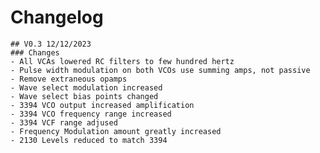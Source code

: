 # Changelog

	## V0.3 12/12/2023
	### Changes
	- All VCAs lowered RC filters to few hundred hertz
	- Pulse width modulation on both VCOs use summing amps, not passive
	- Remove extraneous opamps
	- Wave select modulation increased
	- Wave select bias points changed
	- 3394 VCO output increased amplification
	- 3394 VCO frequency range increased
	- 3394 VCF range adjused
	- Frequency Modulation amount greatly increased
	- 2130 Levels reduced to match 3394

